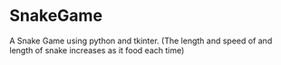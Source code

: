 # SnakeGame
A Snake Game using python and tkinter.
(The length and speed of and length of snake increases as it food each time)
